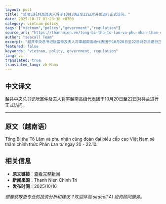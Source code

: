 ```yaml
---
layout: post
title: "总书记托林及其夫人将于10月20日至22日对芬兰进行正式访问。"
date: 2025-10-17 01:20:38 +0700
category: vietnam-policy
tags: ["vietnam","policy","government","regulation"]
source_url: "https://thanhnien.vn/tong-bi-thu-to-lam-va-phu-nhan-tham-chinh-thuc-phan-lan-tu-20-2210-185251016201253103.htm"
author: "seacall Team"
excerpt: "越共中央总书记阮富仲及夫人将率越南高级代表团于10月20日至22日对芬兰进行正式访问。..."
featured: false
keywords: "vietnam, policy, government, regulation"
lang: vi
translated: true
translated_lang: zh-Hans
---
```


## 中文译文

越共中央总书记阮富仲及夫人将率越南高级代表团于10月20日至22日对芬兰进行正式访问。

---

## 原文（越南语）

Tổng B&iacute; thư T&ocirc; L&acirc;m v&agrave; phu nh&acirc;n c&ugrave;ng đo&agrave;n đại biểu cấp cao Việt Nam sẽ thăm ch&iacute;nh thức Phần Lan từ ng&agrave;y 20 - 22.10.

## 相关信息

- **原文链接**：[查看完整新闻](https://thanhnien.vn/tong-bi-thu-to-lam-va-phu-nhan-tham-chinh-thuc-phan-lan-tu-20-2210-185251016201253103.htm)
- **新闻来源**：Thanh Nien Chinh Tri
- **发布时间**：2025/10/16

*想要获取更专业的投资分析和建议？欢迎体验 seacall AI 投资顾问服务。*
